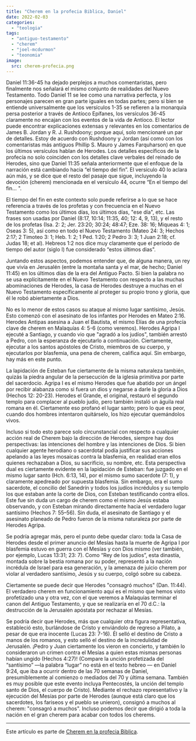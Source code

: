 ```yaml
---
title: "Cherem en la profecia Biblica, Daniel"
date: 2022-02-03
categories: 
  - "teologia"
tags: 
  - "antiguo-testamento"
  - "cherem"
  - "joel-mcdurmon"
  - "teonomia"
image:
  src: cherem-profecia.png
---
```


Daniel 11:36-45 ha dejado perplejos a muchos comentaristas, pero finalmente nos señalará el mismo conjunto de realidades del Nuevo Testamento. Todo Daniel 11 se lee como una narrativa perfecta, y los personajes parecen en gran parte iguales en todas partes; pero si bien se entiende universalmente que los versículos 1-35 se refieren a la monarquía persa posterior a través de Antíoco Epífanes, los versículos 36-45 claramente no encajan con los eventos de la vida de Antíoco. El lector puede encontrar explicaciones extensas y relevantes en los comentarios de James B. Jordan y R. J. Rushdoony; porque aquí, solo mencionaré un par de detalles. Estoy de acuerdo con Rushdoony y Jordan (así como con los comentaristas más antiguos Phillip S. Mauro y James Farquharson) en que los últimos versículos hablan de Herodes. Los detalles específicos de la profecía no solo coinciden con los detalles clave verbales del reinado de Herodes, sino que Daniel 11:35 señala anteriormente que el enfoque de la narración está cambiando hacia “el tiempo del fin”. El versículo 40 lo aclara aún más, y se dice que el resto del pasaje que sigue, incluyendo la devoción (cherem) mencionada en el versículo 44, ocurre “En el tiempo del fin... ".

El tiempo del fin en este contexto solo puede referirse a lo que se hace referencia a través de los profetas y con frecuencia en el Nuevo Testamento como los últimos días, los últimos días, "ese día", etc. Las frases son usadas por Daniel (8:17, 10:14; 11:35, 40; 12: 4, 9, 13), y el resto de los profetas (Isa. 2: 2; Jer. 23:20; 30:24; 48:47; Eze. 38: 16; Miqueas 4: 1; Oseas 3: 5), así como en todo el Nuevo Testamento (Mateo 24: 3; Hechos 2:17; 2 Timoteo 3: 1; Heb. 1: 2; 1 Ped. 1:20; 2 Pedro 3: 3; 1 Juan 2:18; cf. Judas 18; et al). Hebreos 1:2 nos dice muy claramente que el período de tiempo del autor (siglo I) fue considerado “estos últimos dias".

Juntando estos aspectos, podemos entender que, de alguna manera, un rey que vivía en Jerusalén (entre la montaña santa y el mar, de hecho; Daniel 11:45) en los últimos días de la era del Antiguo Pacto. Si bien la palabra no se usa explícitamente en el Nuevo Testamento con respecto a las muchas abominaciones de Herodes, la casa de Herodes destruye a muchas en el Nuevo Testamento específicamente al proteger su propio trono y gloria, que él le robó abiertamente a Dios.

No es lo menor de estos casos su ataque al mismo lugar santísimo, Jesús. Esto comenzó con el asesinato de los infantes por Herodes en Mateo 2:16. Herodes Antipas asesina a Juan el Bautista, el mismo Elías de una profecía clave de cherem en Malaquías 4: 5-6 (como veremos). Herodes Agripa I ejecuté a Santiago, y cuando vio que "agradó a los judíos", también arrestó a Pedro, con la esperanza de ejecutarlo a continuación. Ciertamente, ejecutar a los santos apóstoles de Cristo, miembros de su cuerpo, y ejecutarlos por blasfemia, una pena de cherem, califica aquí. Sin embargo, hay más en este punto.

La lapidación de Esteban fue ciertamente de la misma naturaleza también, quizás la piedra angular de la persecución de la iglesia primitiva por parte del sacerdocio. Agripa I es el mismo Herodes que fue abatido por un ángel por recibir alabanza como si fuera un dios y negarse a darle la gloria a Dios (Hechos 12: 20-23). Herodes el Grande, el original, restauró el segundo templo para complacer al pueblo judío, pero también instaló un águila real romana en él. Ciertamente eso profanó el lugar santo; pero lo que es peor, cuando dos hombres intentaron quitárselo, los hizo ejecutar quemándolos vivos.

Incluso si todo esto parece solo circunstancial con respecto a cualquier acción real de Cherem bajo la dirección de Herodes, siempre hay dos perspectivas: las intenciones del hombre y las intenciones de Dios. Si bien cualquier agente herodiano o sacerdotal podía justificar sus acciones apelando a las leyes mosaicas contra la blasfemia, en realidad eran ellos quienes rechazaban a Dios, su sacrificio, su nombre, etc. Esta perspectiva dual es ciertamente evidente en la lapidación de Esteban: fue juzgado en el mismo lugar santo (Hch. 6:13, 14), por el mismo sumo sacerdote (7: 1), y claramente apedreado por supuesta blasfemia. Sin embargo, era el sumo sacerdote, el concilio del Sanedrín y todos los judíos incrédulos y su templo los que estaban ante la corte de Dios, con Esteban testificando contra ellos. Este fue sin duda un cargo de cherem como el mismo Jesús estaba observando, y con Esteban mirando directamente hacia el verdadero lugar santísimo (Hechos 7: 55–56). Sin duda, el asesinato de Santiago y el asesinato planeado de Pedro fueron de la misma naturaleza por parte de Herodes Agripa.

Se podría agregar más, pero el punto debe quedar claro: toda la Casa de Herodes desde el primer anuncio del Mesías hasta la muerte de Agripa I por blasfemia estuvo en guerra con el Mesías y con Dios mismo (ver también, por ejemplo, Lucas 13:31; 23: 7). Como “Rey de los judíos”, esta dinastía, montada sobre la bestia romana por su poder, representó a la nación incrédula de Israel para esa generación, y la amenaza de juicio cherem por violar al verdadero santísimo, Jesús y su cuerpo, colgó sobre su cabeza.

Ciertamente se puede decir que Herodes "consagró muchos" (Dan. 11:44). El verdadero cherem en funcionamiento aquí es el mismo que hemos visto profetizado una y otra vez, con el que veremos a Malaquías terminar el canon del Antiguo Testamento, y que se realizaría en el 70 d.C.: la destrucción de la Jerusalén apóstata por rechazar al Mesías.

Se podría decir que Herodes, más que cualquier otra figura representativa, estableció esto, burlándose de Cristo y enviándolo de regreso a Pilato, a pesar de que era inocente (Lucas 23: 7-16). Él selló el destino de Cristo a manos de los romanos, y esto selló el destino de la incredulidad de Jerusalén. ¡Pedro y Juan ciertamente los vieron en concierto, y también lo consideraron un crimen contra el Mesías a quien estas mismas personas habían ungido (Hechos 4:27)! (Compare la unción profetizada del “santísimo” —la palabra “lugar” no está en el texto hebreo — en Daniel 9:24, que iba a ocurrir dentro de las 70 semanas de Daniel, presumiblemente al comienzo o mediados del 70 y última semana. También es muy posible que este evento incluya Pentecostés, la unción del templo santo de Dios, el cuerpo de Cristo). Mediante el rechazo representativo y la ejecución del Mesías por parte de Herodes (aunque está claro que los sacerdotes, los fariseos y el pueblo se unieron), consignó a muchos al cherem: "consagró a muchos". Incluso podemos decir que dirigió a toda la nación en el gran cherem para acabar con todos los cherems.

* * *

Este artículo es parte de [Cherem en la profecia Biblica](/articulos/cherem-en-la-profecia-biblica).
